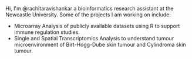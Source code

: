 Hi, I'm @rachitaravishankar a bioinformatics research assistant at the Newcastle University. 
Some of the projects I am working on include:
- Microarray Analysis of publicly available datasets using R to support immune regulation studies.
- Single and Spatial Transcriptomics Analysis to understand tumour microenvironment of Birt-Hogg-Dube skin tumour and Cylindroma skin tumour.
